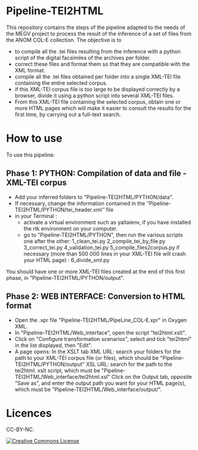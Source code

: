 # Pipeline-TEI2HTML
This repository contains the steps of the pipeline adapted to the needs of the MEGV project to process the result of the inference of a set of files from the ANOM COL-E collection. The objective is to
- to compile all the .tei files resulting from the inference with a python script of the digital facsimiles of the archives per folder.
- correct these files and format them so that they are compatible with the XML format.
- compile all the .tei files obtained per folder into a single XML-TEI file containing the entire selected corpus.
- if this XML-TEI corpus file is too large to be displayed correctly by a browser, divide it using a python script into several XML-TEI files.
- From this XML-TEI file containing the selected corpus, obtain one or more HTML pages which will make it easier to consult the results for the first time, by carrying out a full-text search.


# How to use 

To use this pipeline: 
## Phase 1: PYTHON: Compilation of data and file - XML-TEI corpus
- Add your inferred folders to "Pipeline-TEI2HTML/PYTHON/data".
- If necessary, change the information contained in the ‘’Pipeline-TEI2HTML/PYTHON/tei_header.xml‘’ file
- in your Terminal :
  - activate a virtual environment such as yaltaienv, if you have installed the rtk environment on your computer.
  - go to "Pipeline-TEI2HTML/PYTHON", then run the various scripts one after the other:
    1_clean_tei.py
    2_compile_tei_by_file.py
    3_correct_tei.py
    4_validation_tei.py
    5_compile_files2corpus.py
    if necessary (more than 500 000 lines in your XML-TEI file will crash your HTML page) : 
    6_divide_xml.py

You should have one or more XML-TEI files created at the end of this first phase, in "Pipeline-TEI2HTML/PYTHON/output".

## Phase 2: WEB INTERFACE: Conversion to HTML format
- Open the .xpr file "Pipeline-TEI2HTML/PipeLine_COL-E.xpr" in Oxygen XML.
- In "Pipeline-TEI2HTML/Web_interface", open the script "tei2html.xslt".
- Click on "Configure transformation scenarios", select and tick "tei2html" in the list displayed, then "Edit".
- A page opens: 
In the XSLT tab
XML URL: search your folders for the path to your XML-TEI corpus file (or files), which should be "Pipeline-TEI2HTML/PYTHON/output"
XSL URL: search for the path to the tei2html. xslt script, which must be "Pipeline-TEI2HTML/Web_interface/tei2html.xsl"
 Click on the Output tab, opposite "Save as", and enter the output path you want for your HTML page(s), which must be "Pipeline-TEI2HTML/Web_interface/output/".

# Licences

CC-BY-NC.

<a rel="license" href="https://creativecommons.org/licenses/by/2.0"><img alt="Creative Commons License" style="border-width:0" src="https://upload.wikimedia.org/wikipedia/commons/d/d3/Cc_by-nc_icon.svg" /></a><br /> 
